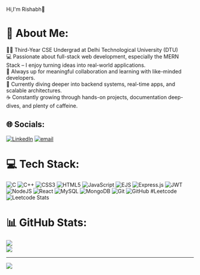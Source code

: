 Hi,I'm Rishabh👋
# 💫 About Me:
👨‍🎓 Third-Year CSE Undergrad at Delhi Technological University (DTU)<br>💻 Passionate about full-stack web development, especially the MERN Stack – I enjoy turning ideas into real-world applications.<br>🤝 Always up for meaningful collaboration and learning with like-minded developers.<br>🚀 Currently diving deeper into backend systems, real-time apps, and scalable architectures.<br>☕ Constantly growing through hands-on projects, documentation deep-dives, and plenty of caffeine.


## 🌐 Socials:
[![LinkedIn](https://img.shields.io/badge/LinkedIn-blue?logo=linkedin)](https://www.linkedin.com/in/rishabh-jha-0bb3322a6/)
 [![email](https://img.shields.io/badge/Email-D14836?logo=gmail&logoColor=white)](mailto:rishabh.jha.030905@gmail.com) 

# 💻 Tech Stack:
![C](https://img.shields.io/badge/c-%2300599C.svg?style=for-the-badge&logo=c&logoColor=white) ![C++](https://img.shields.io/badge/c++-%2300599C.svg?style=for-the-badge&logo=c%2B%2B&logoColor=white) ![CSS3](https://img.shields.io/badge/css3-%231572B6.svg?style=for-the-badge&logo=css3&logoColor=white) ![HTML5](https://img.shields.io/badge/html5-%23E34F26.svg?style=for-the-badge&logo=html5&logoColor=white) ![JavaScript](https://img.shields.io/badge/javascript-%23323330.svg?style=for-the-badge&logo=javascript&logoColor=%23F7DF1E) ![EJS](https://img.shields.io/badge/ejs-%23B4CA65.svg?style=for-the-badge&logo=ejs&logoColor=black) ![Express.js](https://img.shields.io/badge/express.js-%23404d59.svg?style=for-the-badge&logo=express&logoColor=%2361DAFB) ![JWT](https://img.shields.io/badge/JWT-black?style=for-the-badge&logo=JSON%20web%20tokens) ![NodeJS](https://img.shields.io/badge/node.js-6DA55F?style=for-the-badge&logo=node.js&logoColor=white) ![React](https://img.shields.io/badge/react-%2320232a.svg?style=for-the-badge&logo=react&logoColor=%2361DAFB) ![MySQL](https://img.shields.io/badge/mysql-4479A1.svg?style=for-the-badge&logo=mysql&logoColor=white) ![MongoDB](https://img.shields.io/badge/MongoDB-%234ea94b.svg?style=for-the-badge&logo=mongodb&logoColor=white) ![Git](https://img.shields.io/badge/git-%23F05033.svg?style=for-the-badge&logo=git&logoColor=white) ![GitHub](https://img.shields.io/badge/github-%23121011.svg?style=for-the-badge&logo=github&logoColor=white)
#Leetcode
![Leetcode Stats](https://leetcard.jacoblin.cool/RishabhJha395?theme=dark&font=Baloo&ext=heatmap)

# 📊 GitHub Stats:

![](https://nirzak-streak-stats.vercel.app/?user=RishabhJha395&theme=dark&hide_border=false)<br/>
![](https://github-readme-stats.vercel.app/api/top-langs/?username=RishabhJha395&theme=dark&hide_border=false&include_all_commits=false&count_private=false&layout=compact)

---
[![](https://visitcount.itsvg.in/api?id=RishabhJha395&icon=0&color=0)](https://visitcount.itsvg.in)

<!-- Proudly created with GPRM ( https://gprm.itsvg.in ) -->
